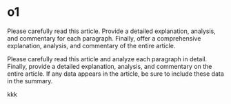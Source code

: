 # o1

Please carefully read this article. Provide a detailed explanation, analysis, and commentary for each paragraph. Finally, offer a comprehensive explanation, analysis, and commentary of the entire article.


Please carefully read this article and analyze each paragraph in detail. Finally, provide a detailed explanation, analysis, and commentary on the entire article. If any data appears in the article, be sure to include these data in the summary.
<article>
  kkk
<article>
